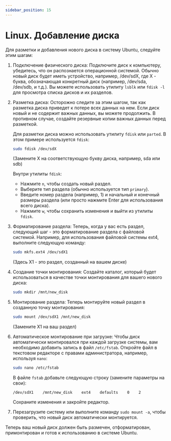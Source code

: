 ```yaml
---
sidebar_position: 15
---
```



# Linux. Добавление диска

Для разметки и добавления нового диска в систему Ubuntu, следуйте этим шагам:

1. Подключение физического диска:
Подключите диск к компьютеру, убедитесь, что он распознается операционной системой. Обычно новый диск будет иметь устройство, например, /dev/sdX, где X - буква, обозначающая конкретный диск (например, /dev/sda, /dev/sdb, и т.д.). Вы можете использовать утилиту `lsblk` или `fdisk -l` для просмотра списка дисков и их разделов.
2. Разметка диска:
Осторожно следите за этим шагом, так как разметка диска приведет к потере всех данных на нем. Если диск новый и не содержит важных данных, вы можете продолжить. В противном случае, создайте резервные копии важных данных перед разметкой.
    
    Для разметки диска можно использовать утилиту `fdisk` или `parted`. В этом примере используется `fdisk`:
    
    ```bash
    sudo fdisk /dev/sdX
    ```
    
    (Замените X на соответствующую букву диска, например, sda или sdb)
    
    Внутри утилиты `fdisk`:
    
    - Нажмите `n`, чтобы создать новый раздел.
    - Выберите тип раздела (обычно используется тип `primary`).
    - Введите номер раздела (например, 1) и начальный и конечный размеры раздела (или просто нажмите Enter для использования всего диска).
    - Нажмите `w`, чтобы сохранить изменения и выйти из утилиты `fdisk`.
3. Форматирование раздела:
Теперь, когда у вас есть раздел, следующий шаг - это форматирование раздела с файловой системой. Например, для использования файловой системы ext4, выполните следующую команду:
    
    ```bash
    sudo mkfs.ext4 /dev/sdX1
    ```
    
    (Здесь X1 - это раздел, созданный на вашем диске)
    
4. Создание точки монтирования:
Создайте каталог, который будет использоваться в качестве точки монтирования для вашего нового диска:
    
    ```bash
    sudo mkdir /mnt/new_disk
    ```
    
5. Монтирование раздела:
Теперь монтируйте новый раздел в созданную точку монтирования:
    
    ```bash
    sudo mount /dev/sdX1 /mnt/new_disk
    ```
    
    (Замените X1 на ваш раздел)
    
6. Автоматическое монтирование при загрузке:
Чтобы диск автоматически монтировался при каждой загрузке системы, вам необходимо добавить запись в файл `/etc/fstab`. Откройте файл в текстовом редакторе с правами администратора, например, используя `nano`:
    
    ```bash
    sudo nano /etc/fstab
    ```
    
    В файле `fstab` добавьте следующую строку (замените параметры на свои):
    
    ```
    /dev/sdX1    /mnt/new_disk    ext4    defaults    0    2
    ```
    
    Сохраните изменения и закройте редактор.
    

1. Перезагрузите систему или выполните команду `sudo mount -a`, чтобы проверить, что новый диск автоматически монтируется.

Теперь ваш новый диск должен быть размечен, отформатирован, примонтирован и готов к использованию в системе Ubuntu.